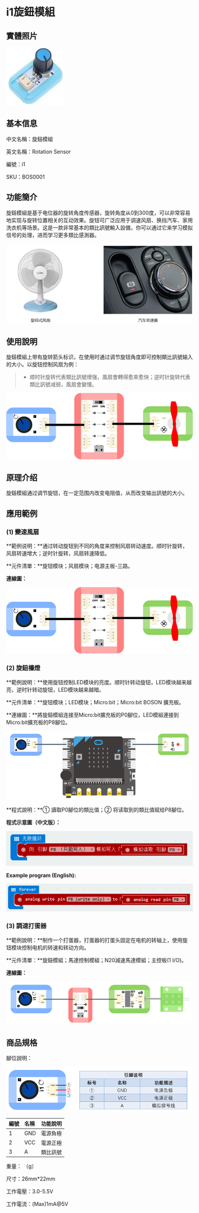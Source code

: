 # i1旋鈕模組

## 實體照片

![](../.gitbook/assets/rotation_sensor/rotation_sensor.jpg)

## 基本信息

中文名稱：旋鈕模組

英文名稱：Rotation Sensor

編號：i1

SKU：BOS0001

## 功能簡介

旋鈕模組是基于电位器的旋转角度传感器，旋转角度从0到300度，可以非常容易地实现与旋转位置相关的互动效果。旋钮可广泛应用于调速风扇、换挡汽车、家用洗衣机等场景。这是一款非常基本的類比訊號輸入設備，你可以通过它来学习模拟信号的处理，进而学习更多類比感測器。

![](../.gitbook/assets/rotation_sensor_intro.png)

## 使用說明

旋鈕模組上带有旋转箭头标识，在使用时通过调节旋钮角度即可控制類比訊號输入的大小。以旋钮控制风扇为例：

> * 顺时针旋转代表類比訊號增强，風扇會轉得愈來愈快；逆时针旋转代表類比訊號减弱，風扇會變慢。

![](../.gitbook/assets/rotation_sensor/rotation_sensor_ui.png)

## 原理介绍

旋鈕模組通过调节旋钮，在一定范围内改变电阻值，从而改变输出訊號的大小。

## 應用範例

### \(1\) 變速風扇

**範例说明：**通过转动旋钮到不同的角度来控制风扇转动速度。顺时针旋转，风扇转速增大；逆时针旋转，风扇转速降低。

**元件清單：**旋钮模块；风扇模块；电源主板-三路。

**連線圖：**

![](../.gitbook/assets/rotation_sensor_example1.png)

### \(2\) 旋鈕檯燈

**範例說明：**使用旋钮控制LED模块的亮度。顺时针转动旋钮，LED模块越来越亮，逆时针转动旋钮，LED模块越来越暗。

**元件清单：**旋钮模块；LED模块；Micro:bit；Micro:bit BOSON 擴充板。

**連線圖：**將旋鈕模組连接至Micro:bit擴充板的P0腳位，LED模組連接到Micro:bit擴充板的P8腳位。

![](../.gitbook/assets/rotation_sensor_example2.png)

**程式說明：**① 讀取P0腳位的類比值；② 将读取到的類比值赋给P8腳位。

**程式示意圖（中文版）：**

![](../.gitbook/assets/rotation_sensor_prg_ch_tw.png)

**Example program \(English\):**

![](../.gitbook/assets/rotation_sensor_prg_en.png)

### \(3\) 調速打蛋器

**範例說明：**制作一个打蛋器，打蛋器的打蛋头固定在电机的转轴上，使用旋钮模块控制电机的转速和转动方向。

**元件清單：**旋鈕模組；馬達控制模組；N20減速馬達模組；主控板\(1 I/O\)。

**連線圖：**

![](../.gitbook/assets/rotation_sensor_example3.png)

## 商品規格

腳位說明：

![](../.gitbook/assets/rotation_sensor_spec.png)

| **編號** | **名稱** | **功能說明** |
| :--- | :--- | :--- |
| 1 | GND | 電源負極 |
| 2 | VCC | 電源正極 |
| 3 | A | 類比訊號 |

重量： （g）

尺寸：26mm\*22mm

工作電壓：3.0-5.5V

工作電流：\(Max\)1mA@5V


